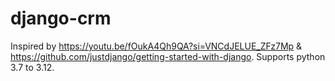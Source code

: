 # django-crm

Inspired by https://youtu.be/fOukA4Qh9QA?si=VNCdJELUE_ZFz7Mp & https://github.com/justdjango/getting-started-with-django.
Supports python 3.7 to 3.12.
